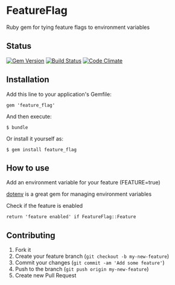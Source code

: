 # FeatureFlag

Ruby gem for tying feature flags to environment variables

## Status
[![Gem Version](https://badge.fury.io/rb/feature_flag.png)](http://badge.fury.io/rb/feature_flag)
[![Build Status](https://secure.travis-ci.org/tylermercier/feature_flag.png)](http://travis-ci.org/tylermercier/feature_flag)
[![Code Climate](https://codeclimate.com/github/tylermercier/feature_flag.png)](https://codeclimate.com/github/tylermercier/feature_flag)

## Installation

Add this line to your application's Gemfile:

    gem 'feature_flag'

And then execute:

    $ bundle

Or install it yourself as:

    $ gem install feature_flag

## How to use

Add an environment variable for your feature (FEATURE=true)

[dotenv](https://github.com/bkeepers/dotenv) is a great gem for managing environment variables

Check if the feature is enabled

    return 'feature enabled' if FeatureFlag::Feature

## Contributing

1. Fork it
2. Create your feature branch (`git checkout -b my-new-feature`)
3. Commit your changes (`git commit -am 'Add some feature'`)
4. Push to the branch (`git push origin my-new-feature`)
5. Create new Pull Request
